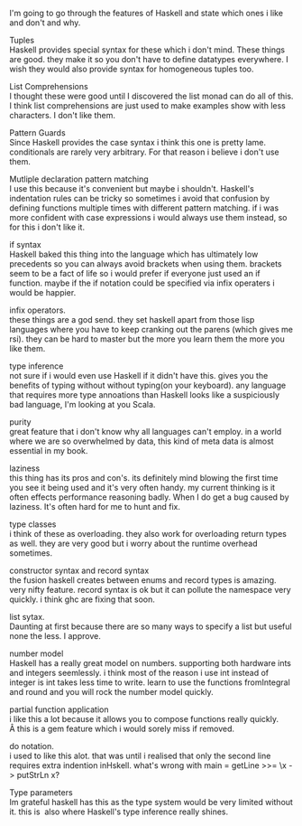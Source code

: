 I'm going to go through the features of Haskell and state which ones i like and don't and why.

Tuples  
Haskell provides special syntax for these which i don't mind. These things are good. they make it so you don't have to define datatypes everywhere. I wish they would also provide syntax for homogeneous tuples too.

List Comprehensions  
I thought these were good until I discovered the list monad can do all of this. I think list comprehensions are just used to make examples show with less characters. I don't like them.

Pattern Guards  
Since Haskell provides the case syntax i think this one is pretty lame. conditionals are rarely very arbitrary. For that reason i believe i don't use them.

Mutliple declaration pattern matching  
I use this because it's convenient but maybe i shouldn't. Haskell's indentation rules can be tricky so sometimes i avoid that confusion by defining functions multiple times with different pattern matching. if i was more confident with case expressions i would always use them instead, so for this i don't like it.

if syntax  
Haskell baked this thing into the language which has ultimately low precedents so you can always avoid brackets when using them. brackets seem to be a fact of life so i would prefer if everyone just used an if function. maybe if the if notation could be specified via infix operaters i would be happier.

infix operators.  
these things are a god send. they set haskell apart from those lisp languages where you have to keep cranking out the parens (which gives me rsi). they can be hard to master but the more you learn them the more you like them.

type inference  
not sure if i would even use Haskell if it didn't have this. gives you the benefits of typing without without typing(on your keyboard). any language that requires more type annoations than Haskell looks like a suspiciously bad language, I'm looking at you Scala.

purity  
great feature that i don't know why all languages can't employ. in a world where we are so overwhelmed by data, this kind of meta data is almost essential in my book.

laziness  
this thing has its pros and con's. its definitely mind blowing the first time you see it being used and it's very often handy. my current thinking is it often effects performance reasoning badly. When I do get a bug caused by laziness. It's often hard for me to hunt and fix.

type classes  
i think of these as overloading. they also work for overloading return types as well. they are very good but i worry about the runtime overhead sometimes.

constructor syntax and record syntax  
the fusion haskell creates between enums and record types is amazing. very nifty feature. record syntax is ok but it can pollute the namespace very quickly. i think ghc are fixing that soon.

list sytax.  
Daunting at first because there are so many ways to specify a list but useful none the less. I approve.

number model  
Haskell has a really great model on numbers. supporting both hardware ints and integers seemlessly. i think most of the reason i use int instead of integer is int takes less time to write. learn to use the functions fromIntegral and round and you will rock the number model quickly.

partial function application  
i like this a lot because it allows you to compose functions really quickly. Â this is a gem feature which i would sorely miss if removed.

do notation.  
i used to like this alot. that was until i realised that only the second line requires extra indention inHskell. what's wrong with main = getLine >>= \x -> putStrLn x?

Type parameters  
Im grateful haskell has this as the type system would be very limited without it. this is  also where Haskell's type inference really shines.
